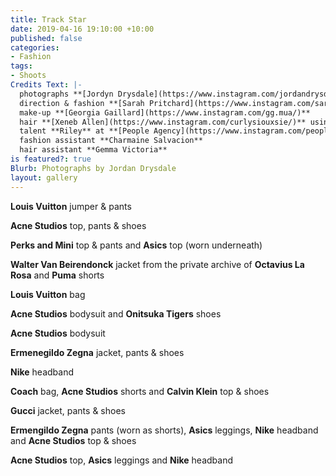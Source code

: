 ```yaml
---
title: Track Star
date: 2019-04-16 19:10:00 +10:00
published: false
categories:
- Fashion
tags:
- Shoots
Credits Text: |-
  photographs **[Jordyn Drysdale](https://www.instagram.com/jordandrysdale/)**
  direction & fashion **[Sarah Pritchard](https://www.instagram.com/sar4hcant/)**
  make-up **[Georgia Gaillard](https://www.instagram.com/gg.mua/)**
  hair **[Xeneb Allen](https://www.instagram.com/curlysiouxsie/)** using **[Kevin Murphy](https://www.instagram.com/curlysiouxsie/)**
  talent **Riley** at **[People Agency](https://www.instagram.com/people.agency/)**
  fashion assistant **Charmaine Salvacion**
  hair assistant **Gemma Victoria**
is featured?: true
Blurb: Photographs by Jordan Drysdale
layout: gallery
---
```


**Louis Vuitton** jumper & pants



**Acne Studios** top, pants & shoes

**Perks and Mini** top & pants and **Asics** top (worn underneath)

**Walter Van Beirendonck** jacket from the private archive of **Octavius La Rosa** and **Puma** shorts

**Louis Vuitton** bag

**Acne Studios** bodysuit and **Onitsuka Tigers** shoes

**Acne Studios** bodysuit

**Ermenegildo Zegna** jacket, pants & shoes

**Nike** headband

**Coach** bag, **Acne Studios** shorts and **Calvin Klein** top & shoes

**Gucci** jacket, pants & shoes

**Ermengildo Zegna** pants (worn as shorts), **Asics** leggings, **Nike** headband and **Acne Studios** top & shoes

**Acne Studios** top, **Asics** leggings and **Nike** headband

